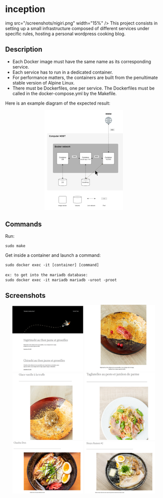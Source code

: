 # inception
img src="/screenshots/nigiri.png" width="15%" />
This project consists in setting up a small infrastructure composed of different
services under specific rules, hosting a personal wordpress cooking blog.

## Description
* Each Docker image must have the same name as its corresponding service.
* Each service has to run in a dedicated container.
* For performance matters, the containers are built from the penultimate stable
version of Alpine Linux.
* There must be Dockerfiles, one per service. The Dockerfiles must be called in the docker-compose.yml by the Makefile.

Here is an example diagram of the expected result:
<br />
<p align="center">
  <img src="/screenshots/diagram.png" width="50%" />
</p>

## Commands
Run:
```
sudo make
```
Get inside a container and launch a command:
```
sudo docker exec -it [container] [command]

ex: to get into the mariadb database:
sudo docker exec -it mariadb mariadb -uroot -proot
```

## Screenshots
<p align="center">
  <img src="/screenshots/home.png" width="45%" />
  <img src="/screenshots/nigiri.png" width="45%" />
  <img src="/screenshots/ice.png" width="45%" />
  <img src="/screenshots/tagliatelles.png" width="45%" />
  <img src="/screenshots/chashudon.png" width="45%" />
  <img src="/screenshots/ramen.png" width="45%" />
</p>
